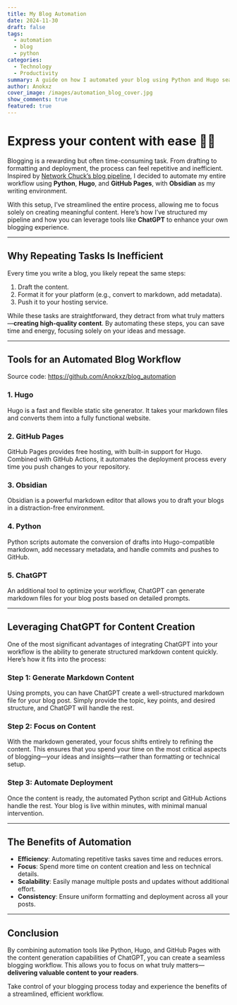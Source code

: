 ```yaml
---
title: My Blog Automation
date: 2024-11-30
draft: false
tags:
  - automation
  - blog
  - python
categories:
  - Technology
  - Productivity
summary: A guide on how I automated your blog using Python and Hugo seamless deployment and management.
author: Anokxz
cover_image: /images/automation_blog_cover.jpg
show_comments: true
featured: true
---
```

# Express your content with ease 🧑‍💻

Blogging is a rewarding but often time-consuming task. From drafting to formatting and deployment, the process can feel repetitive and inefficient. Inspired by [Network Chuck’s blog pipeline](https://blog.networkchuck.com/posts/my-insane-blog-pipeline/), I decided to automate my entire workflow using **Python**, **Hugo**, and **GitHub Pages**, with **Obsidian** as my writing environment.

With this setup, I’ve streamlined the entire process, allowing me to focus solely on creating meaningful content. Here’s how I’ve structured my pipeline and how you can leverage tools like **ChatGPT** to enhance your own blogging experience.

---

## Why Repeating Tasks Is Inefficient

Every time you write a blog, you likely repeat the same steps:

1. Draft the content.
2. Format it for your platform (e.g., convert to markdown, add metadata).
3. Push it to your hosting service.

While these tasks are straightforward, they detract from what truly matters—**creating high-quality content**. By automating these steps, you can save time and energy, focusing solely on your ideas and message.

---

## Tools for an Automated Blog Workflow

Source code: https://github.com/Anokxz/blog_automation

### 1. **Hugo**

Hugo is a fast and flexible static site generator. It takes your markdown files and converts them into a fully functional website.

### 2. **GitHub Pages**

GitHub Pages provides free hosting, with built-in support for Hugo. Combined with GitHub Actions, it automates the deployment process every time you push changes to your repository.

### 3. **Obsidian**

Obsidian is a powerful markdown editor that allows you to draft your blogs in a distraction-free environment.

### 4. **Python**

Python scripts automate the conversion of drafts into Hugo-compatible markdown, add necessary metadata, and handle commits and pushes to GitHub.

### 5. **ChatGPT**

An additional tool to optimize your workflow, ChatGPT can generate markdown files for your blog posts based on detailed prompts.

---

## Leveraging ChatGPT for Content Creation

One of the most significant advantages of integrating ChatGPT into your workflow is the ability to generate structured markdown content quickly. Here’s how it fits into the process:

### Step 1: Generate Markdown Content

Using prompts, you can have ChatGPT create a well-structured markdown file for your blog post. Simply provide the topic, key points, and desired structure, and ChatGPT will handle the rest.

### Step 2: Focus on Content

With the markdown generated, your focus shifts entirely to refining the content. This ensures that you spend your time on the most critical aspects of blogging—your ideas and insights—rather than formatting or technical setup.

### Step 3: Automate Deployment

Once the content is ready, the automated Python script and GitHub Actions handle the rest. Your blog is live within minutes, with minimal manual intervention.

---

## The Benefits of Automation

- **Efficiency**: Automating repetitive tasks saves time and reduces errors.
- **Focus**: Spend more time on content creation and less on technical details.
- **Scalability**: Easily manage multiple posts and updates without additional effort.
- **Consistency**: Ensure uniform formatting and deployment across all your posts.

---

## Conclusion

By combining automation tools like Python, Hugo, and GitHub Pages with the content generation capabilities of ChatGPT, you can create a seamless blogging workflow. This allows you to focus on what truly matters—**delivering valuable content to your readers**.

Take control of your blogging process today and experience the benefits of a streamlined, efficient workflow.

